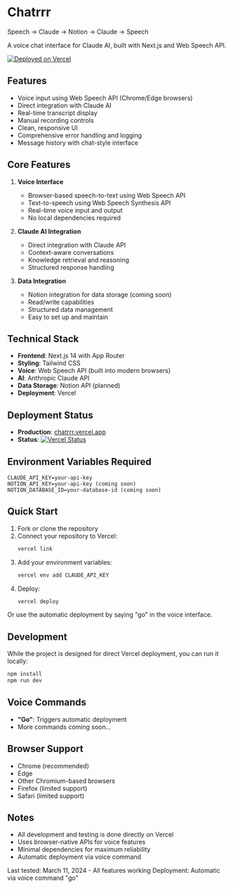 # Chatrrr

Speech → Claude → Notion → Claude → Speech

A voice chat interface for Claude AI, built with Next.js and Web Speech API.

[![Deployed on Vercel](https://img.shields.io/badge/Deployed%20on-Vercel-black.svg)](https://chatrrr.vercel.app)

## Features

- Voice input using Web Speech API (Chrome/Edge browsers)
- Direct integration with Claude AI
- Real-time transcript display
- Manual recording controls
- Clean, responsive UI
- Comprehensive error handling and logging
- Message history with chat-style interface

## Core Features

1. **Voice Interface**
   - Browser-based speech-to-text using Web Speech API
   - Text-to-speech using Web Speech Synthesis API
   - Real-time voice input and output
   - No local dependencies required

2. **Claude AI Integration**
   - Direct integration with Claude API
   - Context-aware conversations
   - Knowledge retrieval and reasoning
   - Structured response handling

3. **Data Integration**
   - Notion integration for data storage (coming soon)
   - Read/write capabilities
   - Structured data management
   - Easy to set up and maintain

## Technical Stack

- **Frontend**: Next.js 14 with App Router
- **Styling**: Tailwind CSS
- **Voice**: Web Speech API (built into modern browsers)
- **AI**: Anthropic Claude API
- **Data Storage**: Notion API (planned)
- **Deployment**: Vercel

## Deployment Status

- **Production**: [chatrrr.vercel.app](https://chatrrr.vercel.app)
- **Status**: [![Vercel Status](https://img.shields.io/github/deployments/DevCabin/chatrrr/production?label=vercel&logo=vercel)](https://chatrrr.vercel.app)

## Environment Variables Required

```env
CLAUDE_API_KEY=your-api-key
NOTION_API_KEY=your-api-key (coming soon)
NOTION_DATABASE_ID=your-database-id (coming soon)
```

## Quick Start

1. Fork or clone the repository
2. Connect your repository to Vercel:
   ```bash
   vercel link
   ```
3. Add your environment variables:
   ```bash
   vercel env add CLAUDE_API_KEY
   ```
4. Deploy:
   ```bash
   vercel deploy
   ```

Or use the automatic deployment by saying "go" in the voice interface.

## Development

While the project is designed for direct Vercel deployment, you can run it locally:

```bash
npm install
npm run dev
```

## Voice Commands

- **"Go"**: Triggers automatic deployment
- More commands coming soon...

## Browser Support

- Chrome (recommended)
- Edge
- Other Chromium-based browsers
- Firefox (limited support)
- Safari (limited support)

## Notes

- All development and testing is done directly on Vercel
- Uses browser-native APIs for voice features
- Minimal dependencies for maximum reliability
- Automatic deployment via voice command

Last tested: March 11, 2024 - All features working
Deployment: Automatic via voice command "go"
